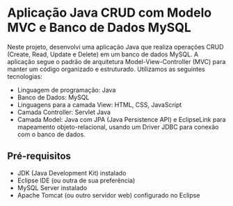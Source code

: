 # Aplicação Java CRUD com Modelo MVC e Banco de Dados MySQL

Neste projeto, desenvolvi uma aplicação Java que realiza operações CRUD (Create, Read, Update e Delete) em um banco de dados MySQL. A aplicação segue o padrão de arquitetura Model-View-Controller (MVC) para manter um código organizado e estruturado. Utilizamos as seguintes tecnologias:

- Linguagem de programação: Java
- Banco de Dados: MySQL
- Linguagens para a camada View: HTML, CSS, JavaScript
- Camada Controller: Servlet Java
- Camada Model: Java com JPA (Java Persistence API) e EclipseLink para mapeamento objeto-relacional, usando um Driver JDBC para conexão com o banco de dados.

## Pré-requisitos

- JDK (Java Development Kit) instalado
- Eclipse IDE (ou outra de sua preferência)
- MySQL Server instalado
- Apache Tomcat (ou outro servidor web) configurado no Eclipse



